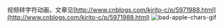 视频转字符动画，文章见[http://www.cnblogs.com/kirito-c/p/5971988.html](http://www.cnblogs.com/kirito-c/p/5971988.html)
![bad-apple-chars-gif](./bad-apple-chars.gif)